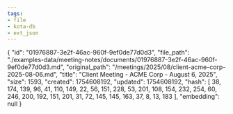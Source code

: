 ```yaml
---
tags:
- file
- kota-db
- ext_json
---
```

{
  "id": "01976887-3e2f-46ac-960f-9ef0de77d0d3",
  "file_path": "./examples-data/meeting-notes/documents/01976887-3e2f-46ac-960f-9ef0de77d0d3.md",
  "original_path": "/meetings/2025/08/client-acme-corp-2025-08-06.md",
  "title": "Client Meeting - ACME Corp - August 6, 2025",
  "size": 1593,
  "created": 1754608192,
  "updated": 1754608192,
  "hash": [
    38,
    174,
    139,
    96,
    41,
    110,
    149,
    22,
    56,
    151,
    228,
    53,
    201,
    108,
    154,
    232,
    254,
    60,
    246,
    200,
    192,
    151,
    201,
    31,
    72,
    145,
    145,
    163,
    37,
    8,
    13,
    183
  ],
  "embedding": null
}
